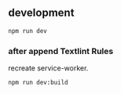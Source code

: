 ## development

```bash
npm run dev
```

### after append Textlint Rules
recreate service-worker.

```bash
npm run dev:build
```